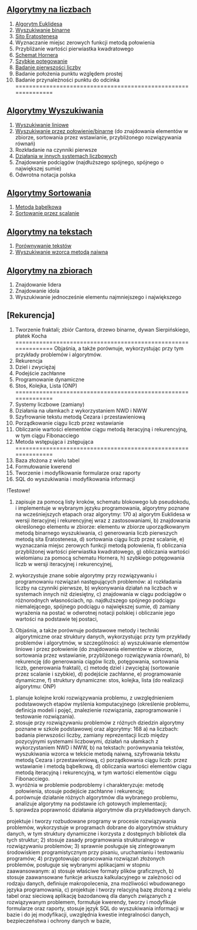## [Algorytmy na liczbach](/Liczbowe)
1. [Algorytm Euklidesa](Liczbowe/euklides.py)
2. [Wyszukiwanie binarne](Wyszukiwanie/binarne.py)
3. [Sito Eratostenesa](Liczbowe/sito_eratostenesa.py)
4. Wyznaczanie miejsc zerowych funkcji metodą połowienia
5. Przybliżanie wartości pierwiastka kwadratowego
6. [Schemat Hornera](Liczbowe/horner.py)
7. [Szybkie potęgowanie](Liczbowe/szybkie_potegowanie.py)
8. [Badanie pierwszości liczby](Liczbowe/czy_pierwsza.py)
9. Badanie położenia punktu względem prostej
10. Badanie przynależności punktu do odcinka
==============================================================
## [Algorytmy Wyszukiwania](/Wyszukiwanie)
1. [Wyszukiwanie liniowe](/Wyszukiwanie/liniowe.py) 
2. [Wyszukiwanie przez połowienie/binarne](Wyszukiwanie/binarne.py) 
(do znajdowania elementów w zbiorze, sortowania przez wstawianie, przybliżonego rozwiązywania równań)
3. Rozkładanie na czynniki pierwsze
4. [Działania w innych systemach liczbowych](Liczbowe/systemy_liczbowe.py)
5. Znajdowanie podciągów (najdłuższego spójnego, spójnego o największej sumie)
6. Odwrotna notacja polska

## [Algorytmy Sortowania](/Sortowanie/)
1. [Metodą bąbelkową](Sortowanie/babelkowe.py)
2. [Sortowanie przez scalanie](Sortowanie/przez_scalanie.py)
## [Algorytmy na tekstach](/Na_tekstach/)
1. [Porównywanie tekstów](Na_tekstach/porownanie_tekstow.py)
2. [Wyszukiwanie wzorca metodą naiwną](Na_tekstach/wzorzec_metoda_naiwna.py)
## [Algorytmy na zbiorach](/Zbiory/)
1. Znajdowanie lidera
2. Znajdowanie idola
3. Wyszukiwanie jednocześnie elementu najmniejszego i największego
## [Rekurencja]
1. Tworzenie fraktali; zbiór Cantora, drzewo binarne, dywan Sierpińskiego, płatek Kocha
==============================================================
Objaśnia, a także porównuje, wykorzystując przy tym przykłady problemów i algorytmów.
1. Rekurencja
2. Dziel i zwyciężaj
3. Podejście zachłanne
4. Programowanie dynamiczne
5. Stos, Kolejka, Lista (ONP)
==============================================================
2. Systemy liczbowe (zamiany)
3. Działania na ułamkach z wykorzystaniem NWD i NWW
4. Szyfrowanie tekstu metodą Cezara i przestawieniową
5. Porządkowanie ciągu liczb przez wstawianie 
6. Obliczanie wartości elementów ciągu metodą iteracyjną i rekurencyjną, w tym ciągu Fibonacciego
7. Metoda wstępująca i zstępująca
==============================================================
1. Baza złożona z wielu tabel
2. Formułowanie kwerend
3. Tworzenie i modyfikowanie formularze oraz raporty
4. SQL do wyszukiwania i modyfikowania informacji

!Testowe!
1. zapisuje za pomocą listy kroków, schematu blokowego lub pseudokodu,
i implementuje w wybranym języku programowania, algorytmy poznane na
wcześniejszych etapach oraz algorytmy:
170
a) algorytm Euklidesa w wersji iteracyjnej i rekurencyjnej wraz
z zastosowaniami,
b) znajdowania określonego elementu w zbiorze: elementu w zbiorze
uporządkowanym metodą binarnego wyszukiwania,
c) generowania liczb pierwszych metodą sita Eratostenesa,
d) sortowania ciągu liczb przez scalanie,
e) wyznaczania miejsc zerowych funkcji metodą połowienia,
f) obliczania przybliżonej wartości pierwiastka kwadratowego,
g) obliczania wartości wielomianu za pomocą schematu Hornera,
h) szybkiego potęgowania liczb w wersji iteracyjnej i rekurencyjnej,


2. wykorzystuje znane sobie algorytmy przy rozwiązywaniu i programowaniu
rozwiązań następujących problemów:
a) rozkładania liczby na czynniki pierwsze,
b) wykonywania działań na liczbach w systemach innych niż dziesiętny,
c) znajdowania w ciągu podciągów o różnorodnych własnościach, np.
najdłuższego spójnego podciągu niemalejącego, spójnego podciągu
o największej sumie,
d) zamiany wyrażenia na postać w odwrotnej notacji polskiej i obliczanie jego
wartości na podstawie tej postaci,


3. Objaśnia, a także porównuje podstawowe metody i techniki algorytmiczne oraz
struktury danych, wykorzystując przy tym przykłady problemów i algorytmów,
w szczególności:
a) wyszukiwanie elementów liniowe i przez połowienie (do znajdowania
elementów w zbiorze, sortowania przez wstawianie, przybliżonego
rozwiązywania równań),
b) rekurencję (do generowania ciągów liczb, potęgowania, sortowania liczb,
generowania fraktali),
c) metodę dziel i zwyciężaj (sortowanie przez scalanie i szybkie),
d) podejście zachłanne,
e) programowanie dynamiczne,
f) struktury dynamiczne: stos, kolejka, lista (do realizacji algorytmu: ONP)


1) planuje kolejne kroki rozwiązywania problemu, z uwzględnieniem
podstawowych etapów myślenia komputacyjnego (określenie problemu,
definicja modeli i pojęć, znalezienie rozwiązania, zaprogramowanie i testowanie
rozwiązania).
2) stosuje przy rozwiązywaniu problemów z różnych dziedzin algorytmy poznane
w szkole podstawowej oraz algorytmy:
168
a) na liczbach: badania pierwszości liczby, zamiany reprezentacji liczb między
pozycyjnymi systemami liczbowymi, działań na ułamkach z wykorzystaniem
NWD i NWW,
b) na tekstach: porównywania tekstów, wyszukiwania wzorca w tekście metodą
naiwną, szyfrowania tekstu metodą Cezara i przestawieniową,
c) porządkowania ciągu liczb: przez wstawianie i metodą bąbelkową,
d) obliczania wartości elementów ciągu metodą iteracyjną i rekurencyjną, w tym
wartości elementów ciągu Fibonacciego.
3) wyróżnia w problemie podproblemy i charakteryzuje: metodę połowienia,
stosuje podejście zachłanne i rekurencję;
4) porównuje działanie różnych algorytmów dla wybranego problemu, analizuje
algorytmy na podstawie ich gotowych implementacji;
5) sprawdza poprawność działania algorytmów dla przykładowych danych.


projektuje i tworzy rozbudowane programy w procesie rozwiązywania
problemów, wykorzystuje w programach dobrane do algorytmów struktury
danych, w tym struktury dynamiczne i korzysta z dostępnych bibliotek dla tych
struktur;
2) stosuje zasady programowania strukturalnego w rozwiązywaniu problemów;
3) sprawnie posługuje się zintegrowanym środowiskiem programistycznym przy
pisaniu, uruchamianiu i testowaniu programów;
4) przygotowując opracowania rozwiązań złożonych problemów, posługuje się
wybranymi aplikacjami w stopniu zaawansowanym:
a) stosuje właściwe formaty plików graficznych,
b) stosuje zaawansowane funkcje arkusza kalkulacyjnego w zależności od
rodzaju danych, definiuje makropolecenia, zna możliwości wbudowanego
języka programowania,
c) projektuje i tworzy relacyjną bazę złożoną z wielu tabel oraz sieciową
aplikację bazodanową dla danych związanych z rozwiązywanym problemem,
formułuje kwerendy, tworzy i modyfikuje formularze oraz raporty, stosuje
język SQL do wyszukiwania informacji w bazie i do jej modyfikacji,
uwzględnia kwestie integralności danych, bezpieczeństwa i ochrony danych
w bazie,
